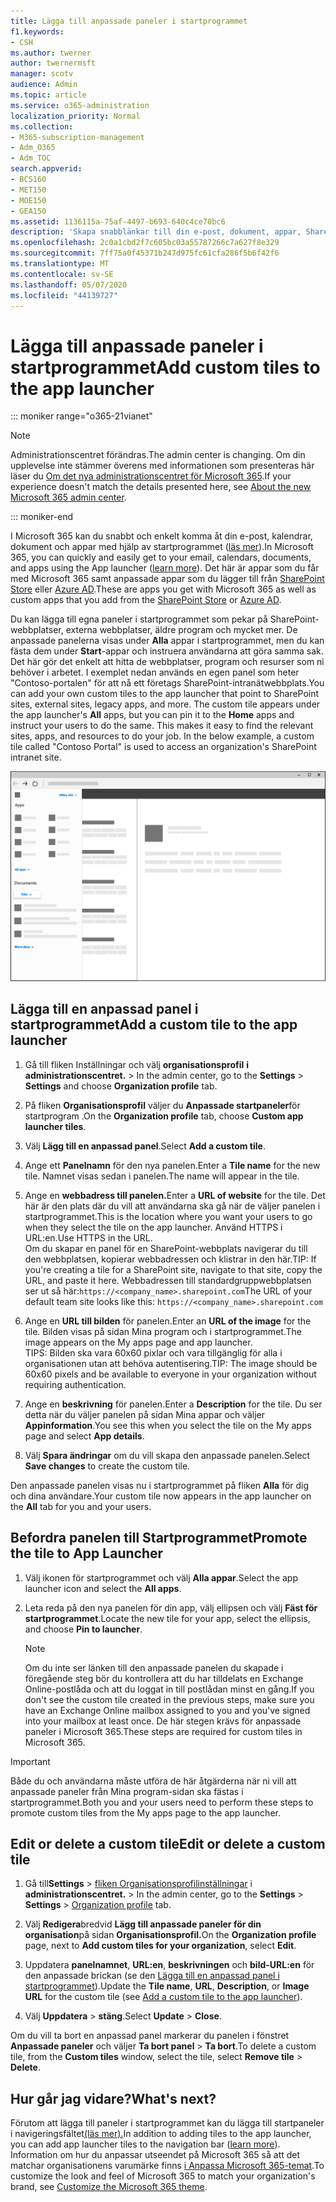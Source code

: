 ```yaml
---
title: Lägga till anpassade paneler i startprogrammet
f1.keywords:
- CSH
ms.author: twerner
author: twernermsft
manager: scotv
audience: Admin
ms.topic: article
ms.service: o365-administration
localization_priority: Normal
ms.collection:
- M365-subscription-management
- Adm_O365
- Adm_TOC
search.appverid:
- BCS160
- MET150
- MOE150
- GEA150
ms.assetid: 1136115a-75af-4497-b693-640c4ce70bc6
description: 'Skapa snabblänkar till din e-post, dokument, appar, SharePoint-webbplatser, externa webbplatser och andra resurser genom att lägga till anpassade paneler i startprogrammet. '
ms.openlocfilehash: 2c0a1cbd2f7c605bc03a55787266c7a627f8e329
ms.sourcegitcommit: 7ff75a0f45371b247d975fc61cfa286f5b6f42f6
ms.translationtype: MT
ms.contentlocale: sv-SE
ms.lasthandoff: 05/07/2020
ms.locfileid: "44139727"
---
```

# <a name="add-custom-tiles-to-the-app-launcher"></a><span data-ttu-id="8a070-103">Lägga till anpassade paneler i startprogrammet</span><span class="sxs-lookup"><span data-stu-id="8a070-103">Add custom tiles to the app launcher</span></span>

::: moniker range="o365-21vianet"

> [!NOTE]
> <span data-ttu-id="8a070-104">Administrationscentret förändras.</span><span class="sxs-lookup"><span data-stu-id="8a070-104">The admin center is changing.</span></span> <span data-ttu-id="8a070-105">Om din upplevelse inte stämmer överens med informationen som presenteras här läser du [Om det nya administrationscentret för Microsoft 365](https://docs.microsoft.com/microsoft-365/admin/microsoft-365-admin-center-preview?view=o365-21vianet).</span><span class="sxs-lookup"><span data-stu-id="8a070-105">If your experience doesn't match the details presented here, see [About the new Microsoft 365 admin center](https://docs.microsoft.com/microsoft-365/admin/microsoft-365-admin-center-preview?view=o365-21vianet).</span></span>

::: moniker-end

<span data-ttu-id="8a070-106">I Microsoft 365 kan du snabbt och enkelt komma åt din e-post, kalendrar, dokument och appar med hjälp av startprogrammet ([läs mer](https://support.office.com/article/79f12104-6fed-442f-96a0-eb089a3f476a.aspx)).</span><span class="sxs-lookup"><span data-stu-id="8a070-106">In Microsoft 365, you can quickly and easily get to your email, calendars, documents, and apps using the App launcher ([learn more](https://support.office.com/article/79f12104-6fed-442f-96a0-eb089a3f476a.aspx)).</span></span> <span data-ttu-id="8a070-107">Det här är appar som du får med Microsoft 365 samt anpassade appar som du lägger till från [SharePoint Store](https://support.office.com/article/dd98e50e-d3db-4ecb-9bb7-82b189822d43.aspx) eller [Azure AD](https://msdn.microsoft.com/office/office365/howto/connect-your-app-to-o365-app-launcher).</span><span class="sxs-lookup"><span data-stu-id="8a070-107">These are apps you get with Microsoft 365 as well as custom apps that you add from the [SharePoint Store](https://support.office.com/article/dd98e50e-d3db-4ecb-9bb7-82b189822d43.aspx) or [Azure AD](https://msdn.microsoft.com/office/office365/howto/connect-your-app-to-o365-app-launcher).</span></span>
  
<span data-ttu-id="8a070-p103">Du kan lägga till egna paneler i startprogrammet som pekar på SharePoint-webbplatser, externa webbplatser, äldre program och mycket mer. De anpassade panelerna visas under **Alla** appar i startprogrammet, men du kan fästa dem under **Start**-appar och instruera användarna att göra samma sak. Det här gör det enkelt att hitta de webbplatser, program och resurser som ni behöver i arbetet. I exemplet nedan används en egen panel som heter "Contoso-portalen" för att nå ett företags SharePoint-intranätwebbplats.</span><span class="sxs-lookup"><span data-stu-id="8a070-p103">You can add your own custom tiles to the app launcher that point to SharePoint sites, external sites, legacy apps, and more. The custom tile appears under the app launcher's **All** apps, but you can pin it to the **Home** apps and instruct your users to do the same. This makes it easy to find the relevant sites, apps, and resources to do your job. In the below example, a custom tile called "Contoso Portal" is used to access an organization's SharePoint intranet site.</span></span> 
  
![Startprogram](../../media/7acc06cc-ac7a-4c6e-8ea7-81570a5bdbab.png)
  
## <a name="add-a-custom-tile-to-the-app-launcher"></a><span data-ttu-id="8a070-113">Lägga till en anpassad panel i startprogrammet</span><span class="sxs-lookup"><span data-stu-id="8a070-113">Add a custom tile to the app launcher</span></span>

1. <span data-ttu-id="8a070-114">Gå till fliken Inställningar och välj **organisationsprofil** **i** **administrationscentret.** > </span><span class="sxs-lookup"><span data-stu-id="8a070-114">In the admin center, go to the **Settings** > **Settings** and choose **Organization profile** tab.</span></span>
    
2. <span data-ttu-id="8a070-115">På fliken **Organisationsprofil** väljer du **Anpassade startpaneler**för startprogram .</span><span class="sxs-lookup"><span data-stu-id="8a070-115">On the **Organization profile** tab, choose **Custom app launcher tiles**.</span></span>
  
3. <span data-ttu-id="8a070-116">Välj **Lägg till en anpassad panel**.</span><span class="sxs-lookup"><span data-stu-id="8a070-116">Select **Add a custom tile**.</span></span> 
  
4. <span data-ttu-id="8a070-117">Ange ett **Panelnamn** för den nya panelen.</span><span class="sxs-lookup"><span data-stu-id="8a070-117">Enter a **Tile name** for the new tile.</span></span> <span data-ttu-id="8a070-118">Namnet visas sedan i panelen.</span><span class="sxs-lookup"><span data-stu-id="8a070-118">The name will appear in the tile.</span></span> 
    
5. <span data-ttu-id="8a070-119">Ange en **webbadress till panelen.**</span><span class="sxs-lookup"><span data-stu-id="8a070-119">Enter a **URL of website** for the tile.</span></span> <span data-ttu-id="8a070-120">Det här är den plats där du vill att användarna ska gå när de väljer panelen i startprogrammet.</span><span class="sxs-lookup"><span data-stu-id="8a070-120">This is the location where you want your users to go when they select the tile on the app launcher.</span></span> <span data-ttu-id="8a070-121">Använd HTTPS i URL:en.</span><span class="sxs-lookup"><span data-stu-id="8a070-121">Use HTTPS in the URL.</span></span><br/><span data-ttu-id="8a070-122">Om du skapar en panel för en SharePoint-webbplats navigerar du till den webbplatsen, kopierar webbadressen och klistrar in den här.</span><span class="sxs-lookup"><span data-stu-id="8a070-122">TIP: If you're creating a tile for a SharePoint site, navigate to that site, copy the URL, and paste it here.</span></span> <span data-ttu-id="8a070-123">Webbadressen till standardgruppwebbplatsen ser ut så här:`https://<company_name>.sharepoint.com`</span><span class="sxs-lookup"><span data-stu-id="8a070-123">The URL of your default team site looks like this: `https://<company_name>.sharepoint.com`</span></span> 
  
6. <span data-ttu-id="8a070-124">Ange en **URL till bilden** för panelen.</span><span class="sxs-lookup"><span data-stu-id="8a070-124">Enter an **URL of the image** for the tile.</span></span> <span data-ttu-id="8a070-125">Bilden visas på sidan Mina program och i startprogrammet.</span><span class="sxs-lookup"><span data-stu-id="8a070-125">The image appears on the My apps page and app launcher.</span></span><br/><span data-ttu-id="8a070-126">TIPS: Bilden ska vara 60x60 pixlar och vara tillgänglig för alla i organisationen utan att behöva autentisering.</span><span class="sxs-lookup"><span data-stu-id="8a070-126">TIP: The image should be 60x60 pixels and be available to everyone in your organization without requiring authentication.</span></span>

7. <span data-ttu-id="8a070-127">Ange en **beskrivning** för panelen.</span><span class="sxs-lookup"><span data-stu-id="8a070-127">Enter a **Description** for the tile.</span></span> <span data-ttu-id="8a070-128">Du ser detta när du väljer panelen på sidan Mina appar och väljer **Appinformation**.</span><span class="sxs-lookup"><span data-stu-id="8a070-128">You see this when you select the tile on the My apps page and select **App details**.</span></span> 
  
8. <span data-ttu-id="8a070-129">Välj **Spara ändringar** om du vill skapa den anpassade panelen.</span><span class="sxs-lookup"><span data-stu-id="8a070-129">Select **Save changes** to create the custom tile.</span></span> 
    
<span data-ttu-id="8a070-130">Den anpassade panelen visas nu i startprogrammet på fliken **Alla** för dig och dina användare.</span><span class="sxs-lookup"><span data-stu-id="8a070-130">Your custom tile now appears in the app launcher on the **All** tab for you and your users.</span></span> 
  
## <a name="promote-the-tile-to-app-launcher"></a><span data-ttu-id="8a070-131">Befordra panelen till Startprogrammet</span><span class="sxs-lookup"><span data-stu-id="8a070-131">Promote the tile to App Launcher</span></span>

1. <span data-ttu-id="8a070-132">Välj ikonen för startprogrammet och välj **Alla appar**.</span><span class="sxs-lookup"><span data-stu-id="8a070-132">Select the app launcher icon and select the **All apps**.</span></span> 
    
2. <span data-ttu-id="8a070-133">Leta reda på den nya panelen för din app, välj ellipsen och välj **Fäst för startprogrammet**.</span><span class="sxs-lookup"><span data-stu-id="8a070-133">Locate the new tile for your app, select the ellipsis, and choose **Pin to launcher**.</span></span>
  
    > [!NOTE]
    > <span data-ttu-id="8a070-134">Om du inte ser länken till den anpassade panelen du skapade i föregående steg bör du kontrollera att du har tilldelats en Exchange Online-postlåda och att du loggat in till postlådan minst en gång.</span><span class="sxs-lookup"><span data-stu-id="8a070-134">If you don't see the custom tile created in the previous steps, make sure you have an Exchange Online mailbox assigned to you and you've signed into your mailbox at least once.</span></span> <span data-ttu-id="8a070-135">De här stegen krävs för anpassade paneler i Microsoft 365.</span><span class="sxs-lookup"><span data-stu-id="8a070-135">These steps are required for custom tiles in Microsoft 365.</span></span> 
  
> [!IMPORTANT]
> <span data-ttu-id="8a070-136">Både du och användarna måste utföra de här åtgärderna när ni vill att anpassade paneler från Mina program-sidan ska fästas i startprogrammet.</span><span class="sxs-lookup"><span data-stu-id="8a070-136">Both you and your users need to perform these steps to promote custom tiles from the My apps page to the app launcher.</span></span> 
  
## <a name="edit-or-delete-a-custom-tile"></a><span data-ttu-id="8a070-137">Edit or delete a custom tile</span><span class="sxs-lookup"><span data-stu-id="8a070-137">Edit or delete a custom tile</span></span>

1. <span data-ttu-id="8a070-138">Gå till**Settings** > <a href="https://go.microsoft.com/fwlink/p/?linkid=2067339" target="_blank">fliken Organisationsprofilinställningar</a> i **administrationscentret.** > </span><span class="sxs-lookup"><span data-stu-id="8a070-138">In the admin center, go to the **Settings** > **Settings** > <a href="https://go.microsoft.com/fwlink/p/?linkid=2067339" target="_blank">Organization profile</a> tab.</span></span>
    
2. <span data-ttu-id="8a070-139">Välj **Redigera**bredvid **Lägg till anpassade paneler för din organisation**på sidan **Organisationsprofil.**</span><span class="sxs-lookup"><span data-stu-id="8a070-139">On the **Organization profile** page, next to   **Add custom tiles for your organization**, select **Edit**.</span></span>

3. <span data-ttu-id="8a070-140">Uppdatera **panelnamnet**, **URL:en**, **beskrivningen** och **bild-URL:en** för den anpassade brickan (se den [Lägga till en anpassad panel i startprogrammet](#add-a-custom-tile-to-the-app-launcher)).</span><span class="sxs-lookup"><span data-stu-id="8a070-140">Update the **Tile name**, **URL**, **Description**, or **Image URL** for the custom tile (see [Add a custom tile to the app launcher](#add-a-custom-tile-to-the-app-launcher)).</span></span>
    
4. <span data-ttu-id="8a070-141">Välj **Uppdatera** \> **stäng**.</span><span class="sxs-lookup"><span data-stu-id="8a070-141">Select **Update** \> **Close**.</span></span> 
    
<span data-ttu-id="8a070-142">Om du vill ta bort en anpassad panel markerar du panelen i fönstret **Anpassade paneler** och väljer **Ta bort panel** > **Ta bort**.</span><span class="sxs-lookup"><span data-stu-id="8a070-142">To delete a custom tile, from the **Custom tiles** window, select the tile, select **Remove tile** > **Delete**.</span></span> 
  
## <a name="whats-next"></a><span data-ttu-id="8a070-143">Hur går jag vidare?</span><span class="sxs-lookup"><span data-stu-id="8a070-143">What's next?</span></span>

<span data-ttu-id="8a070-144">Förutom att lägga till paneler i startprogrammet kan du lägga till startpaneler i navigeringsfältet[(läs mer).](https://support.office.com/article/personalize-your-office-365-experience-eb34a21b-52fa-4fbf-a8d5-146132242985)</span><span class="sxs-lookup"><span data-stu-id="8a070-144">In addition to adding tiles to the app launcher, you can add app launcher tiles to the navigation bar ([learn more](https://support.office.com/article/personalize-your-office-365-experience-eb34a21b-52fa-4fbf-a8d5-146132242985)).</span></span> <span data-ttu-id="8a070-145">Information om hur du anpassar utseendet på Microsoft 365 så att det matchar organisationens varumärke finns [i Anpassa Microsoft 365-temat](../setup/customize-your-organization-theme.md).</span><span class="sxs-lookup"><span data-stu-id="8a070-145">To customize the look and feel of Microsoft 365 to match your organization's brand, see [Customize the Microsoft 365 theme](../setup/customize-your-organization-theme.md).</span></span>
  

